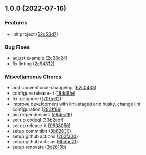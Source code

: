## 1.0.0 (2022-07-16)

### Features

- init project ([52d53d7](https://github.com/rudi23/koa-joi-router-docs/commit/52d53d7f3c44a43dd20b7262ee7cdbdad3561e85))

### Bug Fixes

- adjust example ([2c28c24](https://github.com/rudi23/koa-joi-router-docs/commit/2c28c24f66ca3a4fad7d1e3211b35c0f704e2049))
- fix linting ([2c94312](https://github.com/rudi23/koa-joi-router-docs/commit/2c94312244b8e185c0d6c08dd9915ad0c1e5e200))

### Miscellaneous Chores

- add conventional-changelog ([62c0433](https://github.com/rudi23/koa-joi-router-docs/commit/62c0433b536e4948e6770728cf872271bc9fd36f))
- configure release-it ([18dd9fe](https://github.com/rudi23/koa-joi-router-docs/commit/18dd9fefea10a3071dc209f05c4e35166d20364f))
- fix .gitignore ([1700c62](https://github.com/rudi23/koa-joi-router-docs/commit/1700c62f8ec27bfe880d765537a1771d07f90f17))
- improve development with lint-staged and husky, change lint configuration ([282ff8e](https://github.com/rudi23/koa-joi-router-docs/commit/282ff8ececb2b9760cb5a2ccd137c7656569726e))
- pin dependencies ([e64ec18](https://github.com/rudi23/koa-joi-router-docs/commit/e64ec1854c41ca949bdf024701beb655bb909e3e))
- set up codeql ([33b2abf](https://github.com/rudi23/koa-joi-router-docs/commit/33b2abf4a6ebfedd796b36c11f4d630a1bfc1333))
- set up release-it ([0908056](https://github.com/rudi23/koa-joi-router-docs/commit/09080567d62251bd869d6ad904be8019d28a5b2e))
- setup commitlint ([3b82630](https://github.com/rudi23/koa-joi-router-docs/commit/3b82630ecdba884d728085011d3af1e218a0a87a))
- setup github actions ([202fa0d](https://github.com/rudi23/koa-joi-router-docs/commit/202fa0db3ba464c038abaf63b5e5165de65af86c))
- setup github actions ([6bdbc2f](https://github.com/rudi23/koa-joi-router-docs/commit/6bdbc2f57e6cd072e951b4635a9d61bcbd91ce27))
- setup renovate ([3c2819b](https://github.com/rudi23/koa-joi-router-docs/commit/3c2819be6faa72958160cc2a3ef8d3a1b800f7fa))
